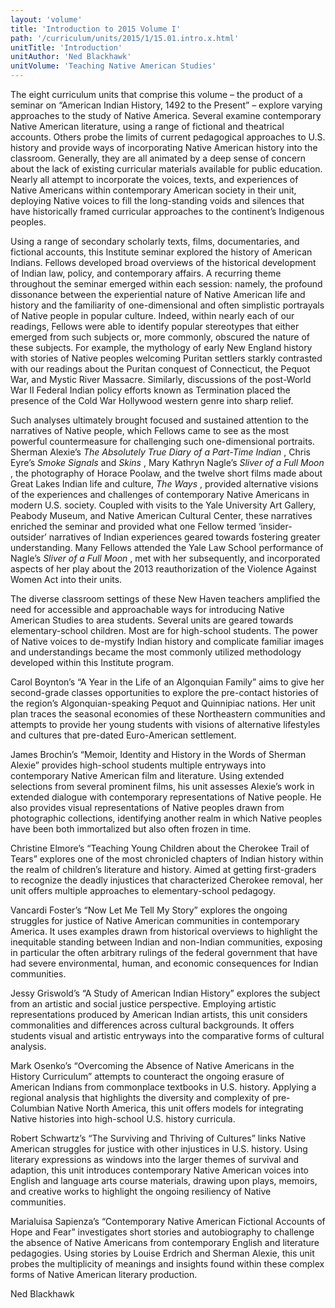 ```yaml
---
layout: 'volume'
title: 'Introduction to 2015 Volume I'
path: '/curriculum/units/2015/1/15.01.intro.x.html'
unitTitle: 'Introduction'
unitAuthor: 'Ned Blackhawk'
unitVolume: 'Teaching Native American Studies'
---
```


<main>
 <p>
  The eight curriculum units that comprise this volume – the product of a seminar on “American Indian History, 1492 to the Present” – explore varying approaches to the study of Native America. Several examine contemporary Native American literature, using a range of fictional and theatrical accounts. Others probe the limits of current pedagogical approaches to U.S. history and provide ways of incorporating Native American history into the classroom. Generally, they are all animated by a deep sense of concern about the lack of existing curricular materials available for public education. Nearly all attempt to incorporate the voices, texts, and experiences of Native Americans within contemporary American society in their unit, deploying Native voices to fill the long-standing voids and silences that have historically framed curricular approaches to the continent’s Indigenous peoples.
 </p>
 <p>
  Using a range of secondary scholarly texts, films, documentaries, and fictional accounts, this Institute seminar explored the history of American Indians. Fellows developed broad overviews of the historical development of Indian law, policy, and contemporary affairs. A recurring theme throughout the seminar emerged within each session: namely, the profound dissonance between the experiential nature of Native American life and history and the familiarity of one-dimensional and often simplistic portrayals of Native people in popular culture. Indeed, within nearly each of our readings, Fellows were able to identify popular stereotypes that either emerged from such subjects or, more commonly, obscured the nature of these subjects. For example, the mythology of early New England history with stories of Native peoples welcoming Puritan settlers starkly contrasted with our readings about the Puritan conquest of Connecticut, the Pequot War, and Mystic River Massacre. Similarly, discussions of the post-World War II Federal Indian policy efforts known as Termination placed the presence of the Cold War Hollywood western genre into sharp relief.
 </p>
 <p>
  Such analyses ultimately brought focused and sustained attention to the narratives of Native people, which Fellows came to see as the most powerful countermeasure for challenging such one-dimensional portraits. Sherman Alexie’s
  <em>
   The Absolutely True Diary of a Part-Time Indian
  </em>
  , Chris Eyre’s
  <em>
   Smoke Signals
  </em>
  and
  <em>
   Skins
  </em>
  , Mary Kathryn Nagle’s
  <em>
   Sliver of a Full Moon
  </em>
  , the photography of Horace Poolaw, and the twelve short films made about Great Lakes Indian life and culture,
  <em>
   The Ways
  </em>
  , provided alternative visions of the experiences and challenges of contemporary Native Americans in modern U.S. society. Coupled with visits to the Yale University Art Gallery, Peabody Museum, and Native American Cultural Center, these narratives enriched the seminar and provided what one Fellow termed ‘insider-outsider’ narratives of Indian experiences geared towards fostering greater understanding. Many Fellows attended the Yale Law School performance of Nagle’s
  <em>
   Sliver of a Full Moon
  </em>
  , met with her subsequently, and incorporated aspects of her play about the 2013 reauthorization of the Violence Against Women Act into their units.
 </p>
 <p>
  The diverse classroom settings of these New Haven teachers amplified the need for accessible and approachable ways for introducing Native American Studies to area students. Several units are geared towards elementary-school children. Most are for high-school students. The power of Native voices to de-mystify Indian history and complicate familiar images and understandings became the most commonly utilized methodology developed within this Institute program.
 </p>
 <p>
  Carol Boynton’s “A Year in the Life of an Algonquian Family” aims to give her second-grade classes opportunities to explore the pre-contact histories of the region’s Algonquian-speaking Pequot and Quinnipiac nations. Her unit plan traces the seasonal economies of these Northeastern communities and attempts to provide her young students with visions of alternative lifestyles and cultures that pre-dated Euro-American settlement.
 </p>
 <p>
  James Brochin’s “Memoir, Identity and History in the Words of Sherman Alexie” provides high-school students multiple entryways into contemporary Native American film and literature. Using extended selections from several prominent films, his unit assesses Alexie’s work in extended dialogue with contemporary representations of Native people. He also provides visual representations of Native peoples drawn from photographic collections, identifying another realm in which Native peoples have been both immortalized but also often frozen in time.
 </p>
 <p>
  Christine Elmore’s “Teaching Young Children about the Cherokee Trail of Tears” explores one of the most chronicled chapters of Indian history within the realm of children’s literature and history. Aimed at getting first-graders to recognize the deadly injustices that characterized Cherokee removal, her unit offers multiple approaches to elementary-school pedagogy.
 </p>
 <p>
  Vancardi Foster’s “Now Let Me Tell My Story” explores the ongoing struggles for justice of Native American communities in contemporary America. It uses examples drawn from historical overviews to highlight the inequitable standing between Indian and non-Indian communities, exposing in particular the often arbitrary rulings of the federal government that have had severe environmental, human, and economic consequences for Indian communities.
 </p>
 <p>
  Jessy Griswold’s “A Study of American Indian History” explores the subject from an artistic and social justice perspective. Employing artistic representations produced by American Indian artists, this unit considers commonalities and differences across cultural backgrounds. It offers students visual and artistic entryways into the comparative forms of cultural analysis.
 </p>
 <p>
  Mark Osenko’s “Overcoming the Absence of Native Americans in the History Curriculum” attempts to counteract the ongoing erasure of American Indians from commonplace textbooks in U.S. history. Applying a regional analysis that highlights the diversity and complexity of pre-Columbian Native North America, this unit offers models for integrating Native histories into high-school U.S. history curricula.
 </p>
 <p>
  Robert Schwartz’s “The Surviving and Thriving of Cultures” links Native American struggles for justice with other injustices in U.S. history. Using literary expressions as windows into the larger themes of survival and adaption, this unit introduces contemporary Native American voices into English and language arts course materials, drawing upon plays, memoirs, and creative works to highlight the ongoing resiliency of Native communities.
 </p>
 <p>
  Marialuisa Sapienza’s “Contemporary Native American Fictional Accounts of Hope and Fear” investigates short stories and autobiography to challenge the absence of Native Americans from contemporary English and literature pedagogies. Using stories by Louise Erdrich and Sherman Alexie, this unit probes the multiplicity of meanings and insights found within these complex forms of Native American literary production.
 </p>
 <p>
  Ned Blackhawk
 </p>
</main>
